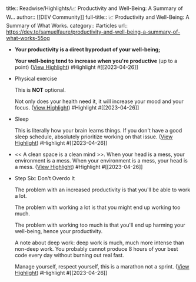 title:: Readwise/Highlights/📈 Productivity and Well-Being: A Summary of W...
author:: [[DEV Community]]
full-title:: 📈 Productivity and Well-Being: A Summary of What Works.
category:: #articles
url:: https://dev.to/samuelfaure/productivity-and-well-being-a-summary-of-what-works-55og
- **Your productivity is a direct byproduct of your well-being;**
  
  **Your well-being tend to increase when you're productive** (up to a point) ([View Highlight](https://read.readwise.io/read/01gyxy6nj5jyax1m01fsd7jy1t)) #Highlight #[[2023-04-26]]
- Physical exercise
  
  This is **NOT** optional.
  
  Not only does your health need it, it will increase your mood and your focus. ([View Highlight](https://read.readwise.io/read/01gyxy72rhj1s8pn0pgn1epyg0)) #Highlight #[[2023-04-26]]
- Sleep
  
  This is literally how your brain learns things. If you don't have a good sleep schedule, absolutely prioritize working on that issue. ([View Highlight](https://read.readwise.io/read/01gyxy79h6htfc078bdnddxqyw)) #Highlight #[[2023-04-26]]
- << A clean space is a clean mind >>. When your head is a mess, your environment is a mess. When your environment is a mess, your head is a mess. ([View Highlight](https://read.readwise.io/read/01gyxybx4k3774g0twvtgx25jt)) #Highlight #[[2023-04-26]]
- Step Six: Don't Overdo It
  
  The problem with an increased productivity is that you'll be able to work a lot.
  
  The problem with working a lot is that you might end up working too much.
  
  The problem with working too much is that you'll end up harming your well-being, hence your productivity.
  
  A note about deep work: deep work is much, much more intense than non-deep work. You probably cannot produce 8 hours of your best code every day without burning out real fast.
  
  Manage yourself, respect yourself, this is a marathon not a sprint. ([View Highlight](https://read.readwise.io/read/01gyxycz5j4r46s8ss5mwtdap6)) #Highlight #[[2023-04-26]]